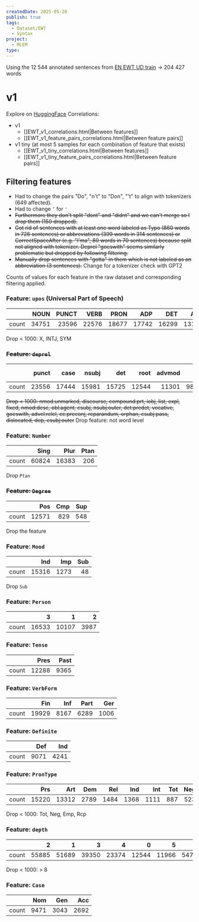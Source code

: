 ```yaml
---
createdDate: 2025-05-20
publish: true
tags:
  - Dataset/EWT
  - Syntax
project:
  - MLEM
type:
---
```

Using the 12 544 annotated sentences from [EN EWT UD train](https://raw.githubusercontent.com/UniversalDependencies/UD_English-EWT/refs/heads/master/en_ewt-ud-train.conllu) -> 204 427 words
# v1
Explore on [HuggingFace](https://huggingface.co/datasets/ljalouzot/EN-EWT-UD)
Correlations:
- v1
	- [[EWT_v1_correlations.html|Between features]]
	- [[EWT_v1_feature_pairs_correlations.html|Between feature pairs]]
- v1 tiny (at most 5 samples for each combination of feature that exists)
	- [[EWT_v1_tiny_correlations.html|Between features]]
	- [[EWT_v1_tiny_feature_pairs_correlations.html|Between feature pairs]]
## Filtering features
- Had to change the pairs "Do", "n't" to "Don", "'t" to align with tokenizers (649 affected).
- Had to change `’` for `'`
- ~~Furthermore they don't split "dont" and "didnt" and we can't merge so I drop them (150 dropped).~~
- ~~Got rid of sentences with at least one word labeled as Typo (860 words in 726 sentences) or abbreviations (399 words in 314 sentences) or CorrectSpaceAfter (e.g. "I'ma", 80 words in 70 sentences) because split not aligned with tokenizer. Deprel "goeswith" seems similarly problematic but dropped by following filtering.~~
- ~~Manually drop sentences with "gotta" in them which is not labeled as an abbreviation (3 sentences).~~
Change for a tokenizer check with GPT2

Counts of values for each feature in the raw dataset and corresponding filtering applied.

### Feature: `upos` (Universal Part of Speech)
|       |   NOUN |   PUNCT |   VERB |   PRON |   ADP |   DET |   ADJ |   AUX |   PROPN |   ADV |   CCONJ |   PART |   NUM |   SCONJ |   SYM |   INTJ |   X |
|:------|-------:|--------:|-------:|-------:|------:|------:|------:|------:|--------:|------:|--------:|-------:|------:|--------:|------:|-------:|----:|
| count |  34751 |   23596 |  22576 |  18677 | 17742 | 16299 | 13137 | 12815 |   12620 | 10167 |    6687 |   5748 |  4126 |    3819 |   722 |    695 | 400 |

Drop < 1000: X, INTJ, SYM

### ~~Feature: `deprel`~~

|       |   punct |   case |   nsubj |   det |   root |   advmod |   obj |   amod |   obl |   conj |   compound |   mark |   nmod |   cc |   aux |   cop |   advcl |   nmod:poss |   xcomp |   ccomp |   acl:relcl |   flat |   parataxis |   nummod |   appos |   acl |   aux:pass |   nsubj:pass |   obl:unmarked |   -nmod:unmarked |   discourse |   compound:prt |   iobj |   list |   expl |   fixed |   nmod:desc |   obl:agent |   csubj |   nsubj:outer |   det:predet |   vocative |   goeswith |   advcl:relcl |   cc:preconj |   reparandum |   orphan |   csubj:pass |   dislocated |   dep |   csubj:outer |
|:------|--------:|-------:|--------:|------:|-------:|---------:|------:|-------:|------:|-------:|-----------:|-------:|-------:|-----:|------:|------:|--------:|------------:|--------:|--------:|------------:|-------:|------------:|---------:|--------:|------:|-----------:|-------------:|---------------:|----------------:|------------:|---------------:|------:|-------:|-------:|--------:|------------:|------------:|--------:|--------------:|-------------:|-----------:|-----------:|--------------:|-------------:|-------------:|---------:|-------------:|-------------:|------:|--------------:|
| count |   23556 |  17444 |   15981 | 15725 |  12544 |    11301 |  9896 |   9587 |  8803 |   7614 |       7210 |   7124 |   6874 | 6756 |  6501 |  4728 |    3814 |        3688 |    3085 |    2110 |        1922 |   1829 |        1552 |     1544 |    1544 |  1493 |       1358 |         1183 |           1016 |             998 |         812 |            749 |    649 |    616 |    601 |     523 |         318 |         312 |     277 |           213 |          177 |        139 |        131 |           121 |           81 |           35 |       26 |            7 |            5 |     3 |             2 |

~~Drop < 1000: nmod:unmarked, discourse, compound:prt, iobj, list, expl, fixed, nmod:desc, obl:agent, csubj, nsubj:outer, det:predet, vocative, goeswith, advcl:relcl, cc:preconj, reparandum, orphan, csubj:pass, dislocated, dep, csubj:outer~~
Drop feature: not word level

### Feature: `Number`
|       |   Sing |   Plur |   Ptan |
|:------|-------:|-------:|-------:|
| count |  60824 |  16383 |    206 |

Drop `Ptan`

### ~~Feature: `Degree`~~

|       |   Pos |   Cmp |   Sup |
|:------|------:|------:|------:|
| count | 12571 |   829 |   548 |

Drop the feature

### Feature: `Mood`
|       |   Ind |   Imp |   Sub |
|:------|------:|------:|------:|
| count | 15316 |  1273 |    48 |

Drop `Sub`

### Feature: `Person`

|       |     3 |     1 |    2 |
|:------|------:|------:|-----:|
| count | 16533 | 10107 | 3987 |

### Feature: `Tense`

|       |   Pres |   Past |
|:------|-------:|-------:|
| count |  12288 |   9365 |

### Feature: `VerbForm`

|       |   Fin |   Inf |   Part |   Ger |
|:------|------:|------:|-------:|------:|
| count | 19929 |  8167 |   6289 |  1006 |

### Feature: `Definite`

|       |   Def |   Ind |
|:------|------:|------:|
| count |  9071 |  4241 |

### Feature: `PronType`

|       |   Prs |   Art |   Dem |   Rel |   Ind |   Int |   Tot |   Neg |   Emp |   Rcp |
|:------|------:|------:|------:|------:|------:|------:|------:|------:|------:|------:|
| count | 15220 | 13312 |  2789 |  1484 |  1368 |  1111 |   887 |   523 |    43 |    18 |

Drop < 1000: Tot, Neg, Emp, Rcp

### Feature: `depth`

|       |     2 |     1 |     3 |     4 |     0 |     5 |    6 |    7 |    8 |   9 |   10 |   11 |   12 |   13 |   14 |   15 |   16 |
|:------|------:|------:|------:|------:|------:|------:|-----:|-----:|-----:|----:|-----:|-----:|-----:|-----:|-----:|-----:|-----:|
| count | 55885 | 51689 | 39350 | 23374 | 12544 | 11966 | 5472 | 2492 | 1075 | 410 |  155 |   73 |   36 |   26 |   24 |    5 |    1 |

Drop < 1000: > 8

### Feature: `Case`

|       |   Nom |   Gen |   Acc |
|:------|------:|------:|------:|
| count |  9471 |  3043 |  2692 |